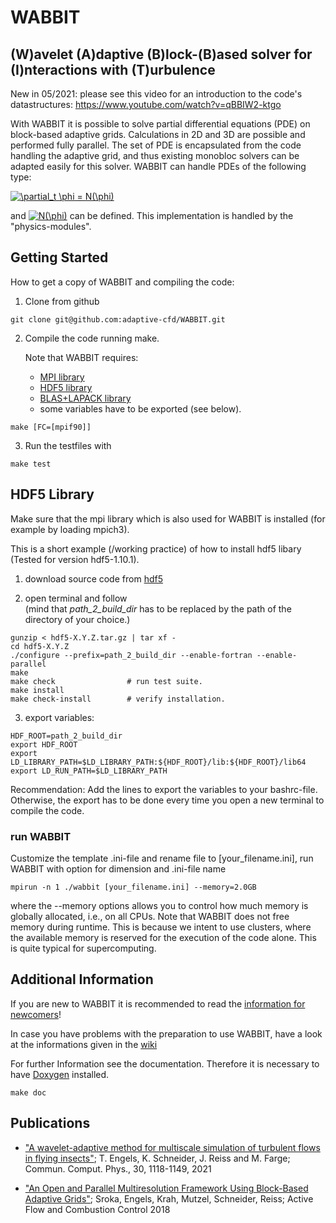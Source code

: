# WABBIT
## (W)avelet (A)daptive (B)lock-(B)ased solver for (I)nteractions with (T)urbulence

New in 05/2021: please see this video for an introduction to the code's datastructures: https://www.youtube.com/watch?v=qBBIW2-ktgo


With WABBIT it is possible to solve partial differential equations (PDE) on block-based adaptive grids. Calculations in 2D and 3D are possible and performed fully parallel. The set of PDE is encapsulated from the code handling the adaptive grid, and thus existing monobloc solvers can be adapted easily for this solver. WABBIT can handle PDEs of the following type:

<a href="http://www.codecogs.com/eqnedit.php?latex=\partial_t&space;\phi&space;=&space;N(\phi)" target="_blank"><img src="http://latex.codecogs.com/gif.latex?\partial_t&space;\phi&space;=&space;N(\phi)" title="\partial_t \phi = N(\phi)" /></a>

and <a href="http://www.codecogs.com/eqnedit.php?latex=N(\phi)" target="_blank"><img src="http://latex.codecogs.com/gif.latex?N(\phi)" title="N(\phi)" /></a> can be defined. This implementation is handled by the "physics-modules".

## Getting Started
How to get a copy of WABBIT and compiling the code:

1. Clone from github

```
git clone git@github.com:adaptive-cfd/WABBIT.git
```

2. Compile the code running make.

     Note that WABBIT requires:
  
     + [MPI library](https://www.open-mpi.org/)
     + [HDF5 library](https://www.hdfgroup.org/downloads/hdf5/source-code/ "HDF5 Source Code")
     + [BLAS+LAPACK library](http://ab-initio.mit.edu/wiki/index.php/Template:Installing_BLAS_and_LAPACK)
     + some variables have to be exported (see below).

```
make [FC=[mpif90]]
```

3. Run the testfiles with

```
make test
```

## HDF5 Library

Make sure that the mpi library which is also used for WABBIT is installed (for example by loading mpich3).

This is a short example (/working practice) of how to install hdf5 libary (Tested for version hdf5-1.10.1).

1. download source code from [hdf5](https://www.hdfgroup.org/downloads/hdf5/source-code/ "HDF5 Source Code")

2. open terminal and follow  
  (mind that *path_2_build_dir* has to be replaced by the path of the directory of your choice.)
  
```
gunzip < hdf5-X.Y.Z.tar.gz | tar xf -
cd hdf5-X.Y.Z
./configure --prefix=path_2_build_dir --enable-fortran --enable-parallel
make
make check                # run test suite.
make install
make check-install        # verify installation.
```

3. export variables:

```
HDF_ROOT=path_2_build_dir
export HDF_ROOT
export LD_LIBRARY_PATH=$LD_LIBRARY_PATH:${HDF_ROOT}/lib:${HDF_ROOT}/lib64
export LD_RUN_PATH=$LD_LIBRARY_PATH
```
   Recommendation: Add the lines to export the variables to your bashrc-file. Otherwise, the export has to be done every time you open a new terminal to compile the code.

### run WABBIT

Customize the template .ini-file and rename file to [your_filename.ini], run WABBIT with option for dimension and .ini-file name

```
mpirun -n 1 ./wabbit [your_filename.ini] --memory=2.0GB
```

where the --memory options allows you to control how much memory is globally allocated, i.e., on all CPUs. Note that WABBIT does not free memory during runtime. This is because we intent to use clusters, where the available memory is reserved for the execution of the code alone. This is quite typical for supercomputing.

## Additional Information
If you are new to WABBIT it is recommended to read the [information for newcomers](https://github.com/adaptive-cfd/WABBIT/issues?q=is%3Aissue+is%3Aopen+label%3A%22for+the+newcomers%22 "newcomer issues")!

In case you have problems with the preparation to use WABBIT, have a look at the informations given in the  [wiki](https://github.com/adaptive-cfd/WABBIT/wiki "additional information for WABBIT on fedora/ubuntu")

For further Information see the documentation. Therefore it is necessary to have [Doxygen](http://www.stack.nl/~dimitri/doxygen/ "Doxygen") installed.

```
make doc
```
## Publications

* ["A wavelet-adaptive method for multiscale simulation of turbulent flows in flying insects"](https://arxiv.org/abs/1912.05371 "Engels2021"); T. Engels, K. Schneider, J. Reiss and M. Farge; Commun. Comput. Phys., 30, 1118-1149, 2021

* ["An Open and Parallel Multiresolution Framework Using Block-Based Adaptive Grids"](https://link.springer.com/chapter/10.1007%2F978-3-319-98177-2_19 "Sroka2018"); Sroka, Engels, Krah, Mutzel, Schneider, Reiss; Active Flow and Combustion Control 2018
